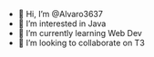 - 👋 Hi, I’m @Alvaro3637
- 👀 I’m interested in Java
- 🌱 I’m currently learning Web Dev
- 💞️ I’m looking to collaborate on T3

<!---
Alvaro3637/Alvaro3637 is a ✨ special ✨ repository because its `README.md` (this file) appears on your GitHub profile.
You can click the Preview link to take a look at your changes.
--->
